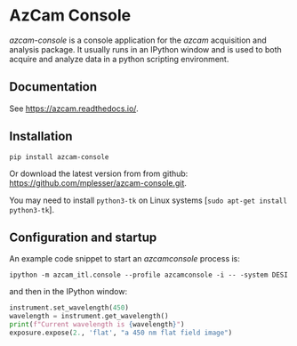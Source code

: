 # AzCam Console

*azcam-console* is a console application for the *azcam* acquisition and analysis package. It usually runs in an IPython window and is used to both acquire and analyze data in a python scripting environment.

## Documentation

See https://azcam.readthedocs.io/.

## Installation

`pip install azcam-console`

Or download the latest version from from github: https://github.com/mplesser/azcam-console.git.

You may need to install `python3-tk` on Linux systems [`sudo apt-get install python3-tk`].

## Configuration and startup 

An example code snippet to start an *azcamconsole* process is:

```
ipython -m azcam_itl.console --profile azcamconsole -i -- -system DESI
```

and then in the IPython window:

```python
instrument.set_wavelength(450)
wavelength = instrument.get_wavelength()
print(f"Current wavelength is {wavelength}")
exposure.expose(2., 'flat', "a 450 nm flat field image")
```
